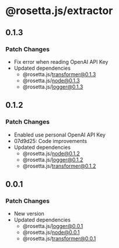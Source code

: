 # @rosetta.js/extractor

## 0.1.3

### Patch Changes

- Fix error when reading OpenAI API Key
- Updated dependencies
  - @rosetta.js/transformer@0.1.3
  - @rosetta.js/node@0.1.3
  - @rosetta.js/logger@0.1.3

## 0.1.2

### Patch Changes

- Enabled use personal OpenAI API Key
- 07d9d25: Code improvements
- Updated dependencies
  - @rosetta.js/node@0.1.2
  - @rosetta.js/logger@0.1.2
  - @rosetta.js/transformer@0.1.2

## 0.0.1

### Patch Changes

- New version
- Updated dependencies
  - @rosetta.js/logger@0.0.1
  - @rosetta.js/node@0.0.1
  - @rosetta.js/transformer@0.0.1
